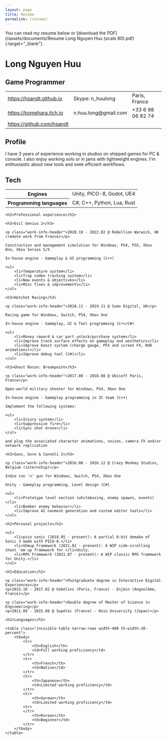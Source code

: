 ```yaml
---
layout: page
title: Resume
permalink: /resume/
---
```


You can read my resume below or [download the PDF](/assets/documents/Resume Long Nguyen Huu (scale 80).pdf){:target="_blank"}.

# Long Nguyen Huu

## Game Programmer

<table class="invisible-table narrow-rows width-800">
    <tbody>
        <tr>
            <td><a href="https://hsandt.github.io">https://hsandt.github.io</a></td>
            <td>Skype: n_huulong</td>
            <td>Paris, France</td>
        </tr>
        <tr>
            <td><a href="https://komehara.itch.io" target="_blank">https://komehara.itch.io</a></td>
            <td>n.huu.long@gmail.com</td>
            <td>+33 6 98 06 82 74</td>
        </tr>
        <tr>
            <td><a href="https://github.com/hsandt" target="_blank">https://github.com/hsandt</a></td>
        </tr>
    </tbody>
</table>

## Profile

I have 3 years of experience working in studios on shipped games for PC & console. I also enjoy working solo or in jams with lightweight engines. I'm enthusiastic about new tools and seek efficient workflows.

## Tech

<table class="invisible-table narrow-rows width-500">
    <tbody>
        <tr>
            <th>Engines</th>
            <td>Unity, PICO-8, Godot, UE4</td>
        </tr>
        <tr>
            <th>Programming languages</th>
            <td>C#, C++, Python, Lua, Rust</td>
        </tr>
    </tbody>
</table>

<div class="avoid-break-page">

    <h2>Professional experience</h2>

    <h3>Evil Genius 2</h3>

    <p class="work-info-header">2020.10 - 2022.02 @ Rebellion Warwick, UK (remote work from France)</p>

    Construction and management simulation for Windows, PS4, PS5, Xbox One, Xbox Series S/X

    In-house engine - Gameplay & UI programming (C++)

    <ul>
        <li>Temperature system</li>
        <li>Trap combo tracking system</li>
        <li>New events & objectives</li>
        <li>Misc fixes & improvements</li>
    </ul>

</div>

<div class="avoid-break-page">

    <h3>Hotshot Racing</h3>

    <p class="work-info-header">2018.11 - 2019.11 @ Sumo Digital, UK</p>

    Racing game for Windows, Switch, PS4, Xbox One

    In-house engine - Gameplay, UI & Tool programming (C++/C#)

    <ul>
        <li>Money reward & car part unlock/purchase system</li>
        <li>Improve track surface effects on gameplay and aesthetics</li>
        <li>Improve boost system (charge gauge, PFX and screen FX, HUD animations)</li>
        <li>Improve debug tool (C#)</li>
    </ul>

</div>

<div class="avoid-break-page">

    <h3>Ghost Recon: Breakpoint</h3>

    <p class="work-info-header">2017.08 - 2018.08 @ Ubisoft Paris, France</p>

    Open-world military shooter for Windows, PS4, Xbox One

    In-house engine - Gameplay programming in 3C team (C++)

    Implement the following systems:

    <ul>
        <li>Injury system</li>
        <li>Suppressive fire</li>
        <li>Sync shot drone</li>
    </ul>

    and plug the associated character animations, voices, camera FX and/or network replication

</div>

<div class="avoid-break-page">

    <h3>Guns, Gore & Cannoli 2</h3>

    <p class="work-info-header">2016.08 - 2016.12 @ Crazy Monkey Studios, Belgium (internship)</p>

    Indie run 'n' gun for Windows, Switch, PS4, Xbox One

    Unity - Gameplay programming, Level design (C#)

    <ul>
        <li>Prototype level section (whiteboxing, enemy spawns, events)</li>
        <li>Bomber enemy behavior</li>
        <li>Improve AI navmesh generation and custom editor tools</li>
    </ul>

</div>

<div class="avoid-break-page">

    <h2>Personal projects</h2>

    <ul>
        <li>pico sonic (2018.05 - present): A partial 8-bit demake of Sonic 3 made with PICO-8.</li>
        <li>Shmup Framework (2021.02 - present): A WIP side-scrolling shoot 'em up framework for </li>Unity.
        <li>RPG Framework (2021.07 - present): A WIP classic RPG framework for Unity.</li>
    </ul>

</div>

<div class="avoid-break-page">

    <h2>Education</h2>

    <p class="work-info-header">Postgraduate degree in Interactive Digital Experiences</p>
    <p>2015.10 - 2017.02 @ Gobelins (Paris, France) - Enjmin (Angoulême, France)</p>

    <p class="work-info-header">Double degree of Master of Science in Engineering</p>
    <p>2011.09 - 2015.08 @ Supélec (France) - Keio University (Japan)</p>

</div>

<div class="avoid-break-page">

    <h2>Languages</h2>

    <table class="invisible-table narrow-rows width-400 th-width-20-percent">
        <tbody>
            <tr>
                <th>English</th>
                <td>Full working proficiency</td>
            </tr>
            <tr>
                <th>French</th>
                <td>Native</td>
            </tr>
            <tr>
                <th>Japanese</th>
                <td>Limited working proficiency</td>
            </tr>
            <tr>
                <th>German</th>
                <td>Limited working proficiency</td>
            <tr>
            </tr>
                <th>Korean</th>
                <td>Beginner</td>
            </tr>
        </tbody>
    </table>

</div>